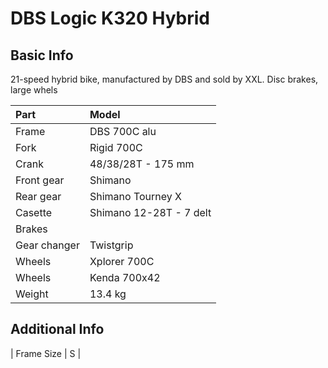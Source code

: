 # DBS Logic K320 Hybrid

## Basic Info

21-speed hybrid bike, manufactured by DBS and sold by XXL. Disc brakes, large whels

| Part | Model |
| :--- | :--- |
| Frame | DBS 700C alu |
| Fork | Rigid 700C |
| Crank | 48/38/28T - 175 mm |
| Front gear | Shimano |
| Rear gear | Shimano Tourney X |
| Casette | Shimano 12-28T - 7 delt |
| Brakes | 
| Gear changer | Twistgrip |
| Wheels | Xplorer 700C |
| Wheels | Kenda 700x42 |
| Weight | 13.4 kg |

## Additional Info

| Frame Size | S |